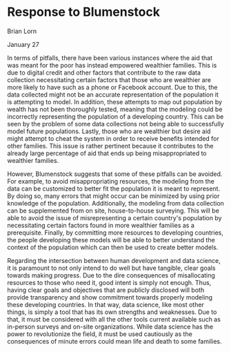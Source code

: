 # Response to Blumenstock
Brian Lorn

January 27

In terms of pitfalls, there have been various instances where the aid that was meant for the poor has instead empowered wealthier families. This is due to digital credit and other factors that contribute to the raw data collection necessitating certain factors that those who are wealthier are more likely to have such as a phone or Facebook account. Due to this, the data collected might not be an accurate representation of the population it is attempting to model. In addition, these attempts to map out population by wealth has not been thoroughly tested, meaning that the modeling could be incorrectly representing the population of a developing country. This can be seen by the problem of some data collections not being able to successfully model future populations. Lastly, those who are wealthier but desire aid might attempt to cheat the system in order to receive benefits intended for other families. This issue is rather pertinent because it contributes to the already large percentage of aid that ends up being misappropriated to wealthier families. 

However, Blumenstock suggests that some of these pitfalls can be avoided. For example, to avoid misappropriating resources, the modeling from the data can be customized to better fit the population it is meant to represent. By doing so, many errors that might occur can be minimized by using prior knowledge of the population. Additionally, the modeling from data collection can be supplemented from on site, house-to-house surveying. This will be able to avoid the issue of misrepresenting a certain country's population by necessitating certain factors found in more wealthier families as a prerequisite. Finally, by committing more resources to developing countries, the people developing these models will be able to better understand the context of the population which can then be used to create better models.

Regarding the intersection between human development and data science, it is paramount to not only intend to do well but have tangible, clear goals towards making progress. Due to the dire consequences of misallocating resources to those who need it, good intent is simply not enough. Thus, having clear goals and objectives that are publicly disclosed will both provide transparency and show commitment towards properly modeling these developing countries. In that way, data science, like most other things, is simply a tool that has its own strengths and weaknesses. Due to that, it must be considered with all the other tools current available such as in-person surveys and on-site organizations. While data science has the power to revolutionize the field, it must be used cautiously as the consequences of minute errors could mean life and death to some families.
